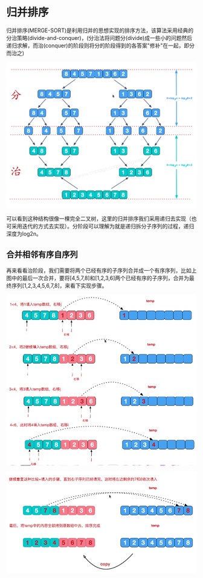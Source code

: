 # 归并排序

归并排序(MERGE-SORT)是利用归并的思想实现的排序方法，该算法采用经典的分治策略(divide-and-conquer)，(分治法将问题分(divide)成一些小的问题然后递归求解，而治(conquer)的阶段则将分的阶段得到的各答案"修补"在一起，即分而治之)

![](../../assets/20201110_111845.png)

可以看到这种结构很像一棵完全二叉树，这里的归并排序我们采用递归去实现（也可采用迭代的方式去实现）。分阶段可以理解为就是递归拆分子序列的过程，递归深度为log2n。

## 合并相邻有序自序列

再来看看治阶段，我们需要将两个已经有序的子序列合并成一个有序序列，比如上图中的最后一次合并，要将[4,5,7,8]和[1,2,3,6]两个已经有序的子序列，合并为最终序列[1,2,3,4,5,6,7,8]，来看下实现步骤。

![](../../assets/20201110_112205.png)

![](../../assets/20201110_112306.png)